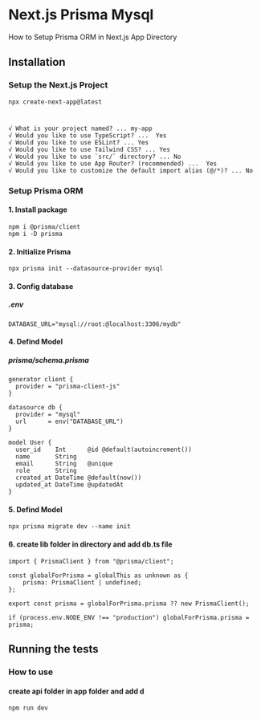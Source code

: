 # Next.js Prisma Mysql
How to Setup Prisma ORM in Next.js App Directory

## Installation
###  Setup the Next.js Project
    
    npx create-next-app@latest

#
    √ What is your project named? ... my-app
    √ Would you like to use TypeScript? ...  Yes
    √ Would you like to use ESLint? ... Yes
    √ Would you like to use Tailwind CSS? ... Yes
    √ Would you like to use `src/` directory? ... No 
    √ Would you like to use App Router? (recommended) ...  Yes
    √ Would you like to customize the default import alias (@/*)? ... No 

###  Setup Prisma ORM
#### 1. Install package 
    npm i @prisma/client
    npm i -D prisma
#### 2. Initialize Prisma
    npx prisma init --datasource-provider mysql
#### 3. Config database
##### .env
    DATABASE_URL="mysql://root:@localhost:3306/mydb"

#### 4. Defind Model
##### prisma/schema.prisma    
    generator client {
      provider = "prisma-client-js"
    }
    
    datasource db {
      provider = "mysql"
      url      = env("DATABASE_URL")
    }
    
    model User {
      user_id    Int      @id @default(autoincrement())
      name       String
      email      String   @unique
      role       String
      created_at DateTime @default(now())
      updated_at DateTime @updatedAt
    }
#### 5. Defind Model
    npx prisma migrate dev --name init
#### 6.  create  lib folder in  directory and add  db.ts file
    import { PrismaClient } from "@prisma/client";
    
    const globalForPrisma = globalThis as unknown as {
        prisma: PrismaClient | undefined;
    };
    
    export const prisma = globalForPrisma.prisma ?? new PrismaClient();
    
    if (process.env.NODE_ENV !== "production") globalForPrisma.prisma = prisma;
## Running the tests
### How to use
#### create  api folder in app folder and add d
    
    
    npm run dev

